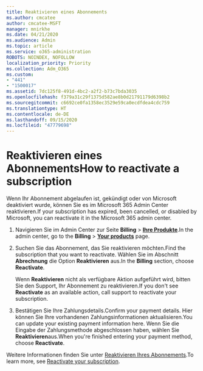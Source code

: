 ```yaml
---
title: Reaktivieren eines Abonnements
ms.author: cmcatee
author: cmcatee-MSFT
manager: mnirkhe
ms.date: 04/21/2020
ms.audience: Admin
ms.topic: article
ms.service: o365-administration
ROBOTS: NOINDEX, NOFOLLOW
localization_priority: Priority
ms.collection: Adm_O365
ms.custom:
- "441"
- "1500017"
ms.assetid: 7dc125f8-491d-4bc2-a2f2-b73c7bda3035
ms.openlocfilehash: f379a31c29f1375d582ae8b0d21791179d6398b2
ms.sourcegitcommit: c6692ce0fa1358ec3529e59ca0ecdfdea4cdc759
ms.translationtype: HT
ms.contentlocale: de-DE
ms.lasthandoff: 09/15/2020
ms.locfileid: "47779698"
---
```

# <a name="how-to-reactivate-a-subscription"></a><span data-ttu-id="8b911-102">Reaktivieren eines Abonnements</span><span class="sxs-lookup"><span data-stu-id="8b911-102">How to reactivate a subscription</span></span>

<span data-ttu-id="8b911-103">Wenn Ihr Abonnement abgelaufen ist, gekündigt oder von Microsoft deaktiviert wurde, können Sie es im Microsoft 365 Admin Center reaktivieren.</span><span class="sxs-lookup"><span data-stu-id="8b911-103">If your subscription has expired, been cancelled, or disabled by Microsoft, you can reactivate it in the Microsoft 365 admin center.</span></span>
  
1. <span data-ttu-id="8b911-104">Navigieren Sie im Admin Center zur Seite **Billing** \> **[Ihre Produkte](https://go.microsoft.com/fwlink/p/?linkid=842054)**.</span><span class="sxs-lookup"><span data-stu-id="8b911-104">In the admin center, go to the **Billing** \> **[Your products](https://go.microsoft.com/fwlink/p/?linkid=842054)** page.</span></span>

2. <span data-ttu-id="8b911-105">Suchen Sie das Abonnement, das Sie reaktivieren möchten.</span><span class="sxs-lookup"><span data-stu-id="8b911-105">Find the subscription that you want to reactivate.</span></span> <span data-ttu-id="8b911-106">Wählen Sie im Abschnitt **Abrechnung** die Option **Reaktivieren** aus.</span><span class="sxs-lookup"><span data-stu-id="8b911-106">In the **Billing** section, choose **Reactivate**.</span></span>

    <span data-ttu-id="8b911-107">Wenn **Reaktivieren** nicht als verfügbare Aktion aufgeführt wird, bitten Sie den Support, Ihr Abonnement zu reaktivieren.</span><span class="sxs-lookup"><span data-stu-id="8b911-107">If you don't see **Reactivate** as an available action, call support to reactivate your subscription.</span></span>

3. <span data-ttu-id="8b911-108">Bestätigen Sie Ihre Zahlungsdetails.</span><span class="sxs-lookup"><span data-stu-id="8b911-108">Confirm your payment details.</span></span> <span data-ttu-id="8b911-109">Hier können Sie Ihre vorhandenen Zahlungsinformationen aktualisieren.</span><span class="sxs-lookup"><span data-stu-id="8b911-109">You can update your existing payment information here.</span></span> <span data-ttu-id="8b911-110">Wenn Sie die Eingabe der Zahlungsmethode abgeschlossen haben, wählen Sie **Reaktivieren**aus.</span><span class="sxs-lookup"><span data-stu-id="8b911-110">When you're finished entering your payment method, choose **Reactivate**.</span></span>

<span data-ttu-id="8b911-111">Weitere Informationen finden Sie unter [Reaktivieren Ihres Abonnements](https://docs.microsoft.com/microsoft-365/commerce/subscriptions/reactivate-your-subscription).</span><span class="sxs-lookup"><span data-stu-id="8b911-111">To learn more, see [Reactivate your subscription](https://docs.microsoft.com/microsoft-365/commerce/subscriptions/reactivate-your-subscription).</span></span>